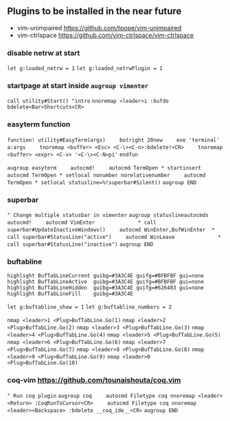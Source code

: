## Plugins to be installed in the near future

-  vim-unimpaired            https://github.com/tpope/vim-unimpaired
-  vim-ctrlspace             https://github.com/vim-ctrlspace/vim-ctrlspace




### disable netrw at start

`let g:loaded_netrw = 1`
`let g:loaded_netrwPlugin = 1`




### startpage at start inside `augroup vimenter`

`call utility#Start() "intro`
`nnoremap <leader>i :bufdo bdelete<Bar>Shortcuts<CR>`




### easyterm function

`function! utility#EasyTerm(args)`
`    botright 20new`
`    exe 'terminal' a:args`
`    tnoremap <buffer> <Esc> <C-\><C-n>:bdelete!<CR>`
`    tnoremap <buffer> <expr> <C-v> '<C-\><C-N>pi'`
`endfun`

`augroup easyterm`
`    autocmd!`
`    autocmd TermOpen * startinsert`
`    autocmd TermOpen * setlocal nonumber norelativenumber`
`    autocmd TermOpen * setlocal statusline=%!superbar#Silent()`
`augroup END`




### superbar
`" Change multiple statusbar in vimenter`
`augroup statuslineautocmds`
`    autocmd!`
`    autocmd VimEnter              * call superbar#UpdateInactiveWindows()`
`    autocmd WinEnter,BufWinEnter  * call superbar#StatusLine("active")`
`    autocmd WinLeave              * call superbar#StatusLine("inactive")`
`augroup END`




### buftabline
`highlight BufTabLineCurrent guibg=#3A3C4E guifg=#BFBFBF gui=none`
`highlight BufTabLineActive  guibg=#3A3C4E guifg=#BFBFBF gui=none`
`highlight BufTabLineHidden  guibg=#3A3C4E guifg=#626483 gui=none`
`highlight BufTabLineFill    guibg=#3A3C4E`

`let g:buftabline_show = 1`
`let g:buftabline_numbers = 2`

`nmap <leader>1 <Plug>BufTabLine.Go(1)`
`nmap <leader>2 <Plug>BufTabLine.Go(2)`
`nmap <leader>3 <Plug>BufTabLine.Go(3)`
`nmap <leader>4 <Plug>BufTabLine.Go(4)`
`nmap <leader>5 <Plug>BufTabLine.Go(5)`
`nmap <leader>6 <Plug>BufTabLine.Go(6)`
`nmap <leader>7 <Plug>BufTabLine.Go(7)`
`nmap <leader>8 <Plug>BufTabLine.Go(8)`
`nmap <leader>9 <Plug>BufTabLine.Go(9)`
`nmap <leader>0 <Plug>BufTabLine.Go(10)`





### coq-vim                   https://github.com/tounaishouta/coq.vim

`" Run coq plugin`
`augroup coq`
`    autocmd Filetype coq nnoremap <leader><Return> :CoqRunToCursor<CR>`
`    autocmd Filetype coq nnoremap <leader><Backspace> :bdelete __coq_ide__<CR>`
`augroup END`
